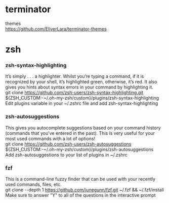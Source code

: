 # terminator  

themes  
https://github.com/EliverLara/terminator-themes  


# zsh  

### zsh-syntax-highlighting  
It’s simply . . . a highlighter. Whilst you’re typing a command, if it is recognized by your shell, it’s highlighted green, otherwise, it’s red. It also gives you hints about syntax errors in your command by highlighting it.  
git clone https://github.com/zsh-users/zsh-syntax-highlighting.git ${ZSH_CUSTOM:-~/.oh-my-zsh/custom}/plugins/zsh-syntax-highlighting  
Edit plugins variable in your ~/.zshrc file and add zsh-syntax-highlighting  

### zsh-autosuggestions  
This gives you autocomplete suggestions based on your command history (commands that you’ve entered in the past). This is very useful for your most used commands with a lot of options!  
git clone https://github.com/zsh-users/zsh-autosuggestions ${ZSH_CUSTOM:-~/.oh-my-zsh/custom}/plugins/zsh-autosuggestions  
Add zsh-autosuggestions to your list of plugins in ~/.zshrc  

### fzf  
This is a command-line fuzzy finder that can be used with your recently used commands, files, etc.  
git clone --depth 1 https://github.com/junegunn/fzf.git ~/.fzf && ~/.fzf/install  
Make sure to answer "Y" to all of the questions in the interactive prompt
